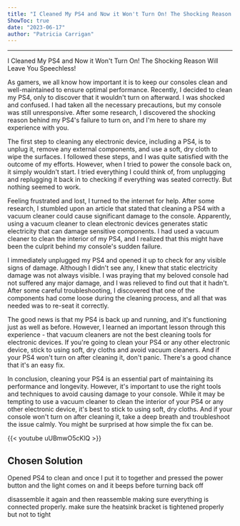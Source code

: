 ```yaml
---
title: "I Cleaned My PS4 and Now it Won't Turn On! The Shocking Reason Will Leave You Speechless!"
ShowToc: true 
date: "2023-06-17"
author: "Patricia Carrigan"
---
```

*****
I Cleaned My PS4 and Now it Won't Turn On! The Shocking Reason Will Leave You Speechless!

As gamers, we all know how important it is to keep our consoles clean and well-maintained to ensure optimal performance. Recently, I decided to clean my PS4, only to discover that it wouldn't turn on afterward. I was shocked and confused. I had taken all the necessary precautions, but my console was still unresponsive. After some research, I discovered the shocking reason behind my PS4's failure to turn on, and I'm here to share my experience with you.

The first step to cleaning any electronic device, including a PS4, is to unplug it, remove any external components, and use a soft, dry cloth to wipe the surfaces. I followed these steps, and I was quite satisfied with the outcome of my efforts. However, when I tried to power the console back on, it simply wouldn't start. I tried everything I could think of, from unplugging and replugging it back in to checking if everything was seated correctly. But nothing seemed to work.

Feeling frustrated and lost, I turned to the internet for help. After some research, I stumbled upon an article that stated that cleaning a PS4 with a vacuum cleaner could cause significant damage to the console. Apparently, using a vacuum cleaner to clean electronic devices generates static electricity that can damage sensitive components. I had used a vacuum cleaner to clean the interior of my PS4, and I realized that this might have been the culprit behind my console's sudden failure.

I immediately unplugged my PS4 and opened it up to check for any visible signs of damage. Although I didn't see any, I knew that static electricity damage was not always visible. I was praying that my beloved console had not suffered any major damage, and I was relieved to find out that it hadn't. After some careful troubleshooting, I discovered that one of the components had come loose during the cleaning process, and all that was needed was to re-seat it correctly.

The good news is that my PS4 is back up and running, and it's functioning just as well as before. However, I learned an important lesson through this experience - that vacuum cleaners are not the best cleaning tools for electronic devices. If you're going to clean your PS4 or any other electronic device, stick to using soft, dry cloths and avoid vacuum cleaners. And if your PS4 won't turn on after cleaning it, don't panic. There's a good chance that it's an easy fix.

In conclusion, cleaning your PS4 is an essential part of maintaining its performance and longevity. However, it's important to use the right tools and techniques to avoid causing damage to your console. While it may be tempting to use a vacuum cleaner to clean the interior of your PS4 or any other electronic device, it's best to stick to using soft, dry cloths. And if your console won't turn on after cleaning it, take a deep breath and troubleshoot the issue calmly. You might be surprised at how simple the fix can be.

{{< youtube uUBmwO5cKlQ >}} 



## Chosen Solution
 Opened PS4 to clean and once I put it to together and pressed the power button and the light comes on and it beeps before turning back off

 disassemble it again and then reassemble making sure everything is connected properly. make sure the heatsink bracket is tightened properly but not to tight




